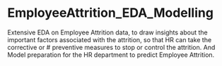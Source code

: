# EmployeeAttrition_EDA_Modelling
Extensive EDA on Employee Attrition data, to draw insights about the important factors associated with the attrition, so that HR can take the corrective or # preventive measures to stop or control the attrition.  And Model preparation for the HR department to predict Employee Attrition. 
